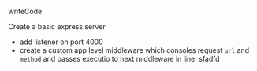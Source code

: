 writeCode

Create a basic express server

- add listener on port 4000
- create a custom app level middleware which consoles request `url` and `method` and passes executio to next middleware in line.
sfadfd